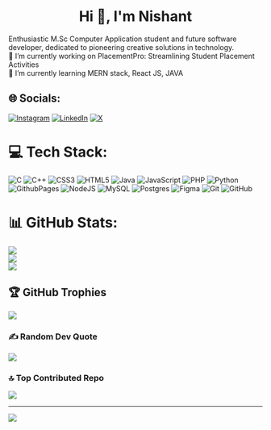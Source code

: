 <h1 align="center">Hi 👋, I'm Nishant</h1>
Enthusiastic M.Sc Computer Application student and future software developer, dedicated to pioneering creative solutions in technology.
<br>
🔭 I’m currently working on PlacementPro: Streamlining Student Placement Activities<br>🌱 I’m currently learning MERN stack, React JS, JAVA<br>


## 🌐 Socials:
[![Instagram](https://img.shields.io/badge/Instagram-%23E4405F.svg?logo=Instagram&logoColor=white)](https://instagram.com/nishant_madke_31) [![LinkedIn](https://img.shields.io/badge/LinkedIn-%230077B5.svg?logo=linkedin&logoColor=white)](https://linkedin.com/in/nishant-madke-38806821b) [![X](https://img.shields.io/badge/X-black.svg?logo=X&logoColor=white)](https://x.com/MadkeNishant) 

# 💻 Tech Stack:
![C](https://img.shields.io/badge/c-%2300599C.svg?style=flat&logo=c&logoColor=white) ![C++](https://img.shields.io/badge/c++-%2300599C.svg?style=flat&logo=c%2B%2B&logoColor=white) ![CSS3](https://img.shields.io/badge/css3-%231572B6.svg?style=flat&logo=css3&logoColor=white) ![HTML5](https://img.shields.io/badge/html5-%23E34F26.svg?style=flat&logo=html5&logoColor=white) ![Java](https://img.shields.io/badge/java-%23ED8B00.svg?style=flat&logo=openjdk&logoColor=white) ![JavaScript](https://img.shields.io/badge/javascript-%23323330.svg?style=flat&logo=javascript&logoColor=%23F7DF1E) ![PHP](https://img.shields.io/badge/php-%23777BB4.svg?style=flat&logo=php&logoColor=white) ![Python](https://img.shields.io/badge/python-3670A0?style=flat&logo=python&logoColor=ffdd54) ![GithubPages](https://img.shields.io/badge/github%20pages-121013?style=flat&logo=github&logoColor=white) ![NodeJS](https://img.shields.io/badge/node.js-6DA55F?style=flat&logo=node.js&logoColor=white) ![MySQL](https://img.shields.io/badge/mysql-4479A1.svg?style=flat&logo=mysql&logoColor=white) ![Postgres](https://img.shields.io/badge/postgres-%23316192.svg?style=flat&logo=postgresql&logoColor=white) ![Figma](https://img.shields.io/badge/figma-%23F24E1E.svg?style=flat&logo=figma&logoColor=white) ![Git](https://img.shields.io/badge/git-%23F05033.svg?style=flat&logo=git&logoColor=white) ![GitHub](https://img.shields.io/badge/github-%23121011.svg?style=flat&logo=github&logoColor=white)
# 📊 GitHub Stats:
![](https://github-readme-stats.vercel.app/api?username=NishantCM31&theme=tokyonight&hide_border=false&include_all_commits=true&count_private=false)<br/>
![](https://github-readme-streak-stats.herokuapp.com/?user=NishantCM31&theme=tokyonight&hide_border=false)<br/>
![](https://github-readme-stats.vercel.app/api/top-langs/?username=NishantCM31&theme=tokyonight&hide_border=false&include_all_commits=true&count_private=false&layout=compact)

## 🏆 GitHub Trophies
![](https://github-profile-trophy.vercel.app/?username=NishantCM31&theme=tokyonight&no-frame=false&no-bg=true&margin-w=4)

### ✍️ Random Dev Quote
![](https://quotes-github-readme.vercel.app/api?type=horizontal&theme=tokyonight)

### 🔝 Top Contributed Repo
![](https://github-contributor-stats.vercel.app/api?username=NishantCM31&limit=5&theme=tokyonight&combine_all_yearly_contributions=true)

---
[![](https://visitcount.itsvg.in/api?id=NishantCM31&icon=0&color=0)](https://visitcount.itsvg.in)

<!-- Proudly created with GPRM ( https://gprm.itsvg.in ) -->
